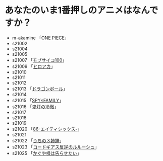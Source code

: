 # あなたのいま1番押しのアニメはなんですか？

* m-akamine 「[ONE PIECE](https://one-piece.com/)」  
* s21002  
* s21004  
* s21005  
* s21007 「[モブサイコ100](https://mobpsycho100.com/)」
* s21009 「[ヒロアカ](https://heroaca.com/)」 
* s21010  
* s21011  
* s21012  
* s21013 「[ドラゴンボール](https://www.toei-anim.co.jp/tv/dragon_s/)」 
* s21014  
* s21015 「[SPY×FAMILY](https://www.youtube.com/watch?v=pXH1bV7URhs&t=1s)」  
* s21016 「[鬼灯の冷徹](http://www.hozukino-reitetsu.com/)」  
* s21017  
* s21018  
* s21019  
* s21020  「[86-エイティシックス-](https://anime-86.com/)」  
* s21021  
* s21022  「[うちの３姉妹](https://ameblo.jp/pmatsumoto/)」
* s21023  「[コードギアス反逆のルルーシュ](https://geass.jp/first/)」
* s21025  「[かぐや様は告らせたい](https://kaguya.love/)」
